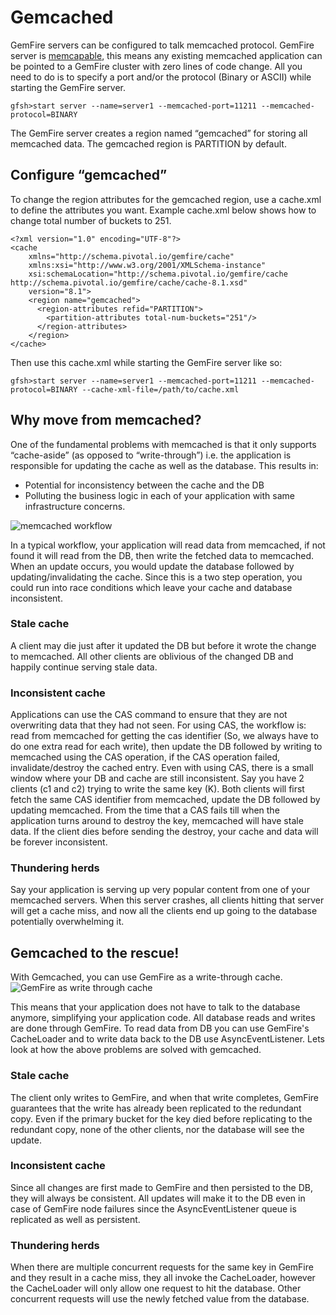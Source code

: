 # Gemcached

GemFire servers can be configured to talk memcached protocol. GemFire server is [memcapable](http://libmemcached.org/Memcapable.html), this means any existing memcached application can be pointed to a GemFire cluster with zero lines of code change. All you need to do is to specify a port and/or the protocol (Binary or ASCII) while starting the GemFire server.

```gfsh>start server --name=server1 --memcached-port=11211 --memcached-protocol=BINARY```

The GemFire server creates a region named “gemcached” for storing all memcached data. The gemcached region is PARTITION by default.

## Configure “gemcached”

To change the region attributes for the gemcached region, use a cache.xml to define the attributes you want. Example cache.xml below shows how to change total number of buckets to 251.
```
<?xml version="1.0" encoding="UTF-8"?>
<cache
    xmlns="http://schema.pivotal.io/gemfire/cache"
    xmlns:xsi="http://www.w3.org/2001/XMLSchema-instance"
    xsi:schemaLocation="http://schema.pivotal.io/gemfire/cache http://schema.pivotal.io/gemfire/cache/cache-8.1.xsd"
    version="8.1">
	<region name="gemcached"> 
	  <region-attributes refid="PARTITION"> 
	    <partition-attributes total-num-buckets="251"/> 
	  </region-attributes> 
	</region>
</cache>
```
Then use this cache.xml while starting the GemFire server like so:
```
gfsh>start server --name=server1 --memcached-port=11211 --memcached-protocol=BINARY --cache-xml-file=/path/to/cache.xml
```

## Why move from memcached?

One of the fundamental problems with memcached is that it only supports “cache-aside” (as opposed to “write-through”) i.e. the application is responsible for updating the cache as well as the database. This results in:
- Potential for inconsistency between the cache and the DB
- Polluting the business logic in each of your application with same infrastructure concerns.  

![memcached workflow](http://i.imgur.com/Jjf4AKC.png?2)

In a typical workflow, your application will read data from memcached, if not found it will read from the DB, then write the fetched data to memcached. When an update occurs, you would update the database followed by updating/invalidating the cache. Since this is a two step operation, you could run into race conditions which leave your cache and database inconsistent. 

### Stale cache
 A client may die just after it updated the DB but before it wrote the change to memcached. All other clients are oblivious of the changed DB and happily continue serving stale data.

### Inconsistent cache
Applications can use the CAS command to ensure that they are not overwriting data that they had not seen. For using CAS, the workflow is: read from memcached for getting the cas identifier (So, we always have to do one extra read for each write), then update the DB followed by writing to memcached using the CAS operation, if the CAS operation failed, invalidate/destroy the cached entry.
Even with using CAS, there is a small window where your DB and cache are still inconsistent. Say you have 2 clients (c1 and c2) trying to write the same key (K). Both clients will first fetch the same CAS identifier from memcached, update the DB followed by updating memcached. From the time that a CAS fails till when the application turns around to destroy the key, memcached will have stale data. If the client dies before sending the destroy, your cache and data will be forever inconsistent.

### Thundering herds
Say your application is serving up very popular content from one of your memcached servers. When this server crashes, all clients hitting that server will get a cache miss, and now all the clients end up going to the database potentially overwhelming it.

## Gemcached to the rescue!
With Gemcached, you can use GemFire as a write-through cache.
![GemFire as write through cache](http://i.imgur.com/QGozVMm.png?1)

This means that your application does not have to talk to the database anymore, simplifying your application code. All database reads and writes are done through GemFire. To read data from DB you can use GemFire's CacheLoader and to write data back to the DB use AsyncEventListener. Lets look at how the above problems are solved with gemcached.

### Stale cache
 The client only writes to GemFire, and when that write completes, GemFire guarantees that the write has already been replicated to the redundant copy. Even if the primary bucket for the key died before replicating to the redundant copy, none of the other clients, nor the database will see the update.

### Inconsistent cache
Since all changes are first made to GemFire and then persisted to the DB, they will always be consistent. All updates will make it to the DB even in case of GemFire node failures since the AsyncEventListener queue is replicated as well as persistent.

### Thundering herds
When there are multiple concurrent requests for the same key in GemFire and they result in a cache miss, they all invoke the CacheLoader, however the CacheLoader will only allow one request to hit the database. Other concurrent requests will use the newly fetched value from the database.